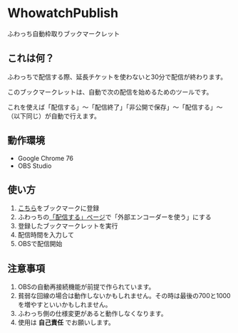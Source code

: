 # WhowatchPublish

ふわっち自動枠取りブックマークレット

## これは何？
ふわっちで配信する際、延長チケットを使わないと30分で配信が終わります。

このブックマークレットは、自動で次の配信を始めるためのツールです。

これを使えば「配信する」～「配信終了」「非公開で保存」～「配信する」～（以下同じ）が自動で行えます。

## 動作環境
- Google Chrome 76
- OBS Studio

## 使い方
1. [こちら]("javascript:(function()%7Blet%20publishTime%3DtoSecond(prompt(%22%E9%85%8D%E4%BF%A1%E6%99%82%E9%96%93%E3%82%92%E5%85%A5%E5%8A%9B%22%2C%2229%3A55%22))%3Blet%20nextPublish%3Dtrue%3BstartPublish()%3Bvar%20interval%3DsetInterval(checkTime%2C1000%2CpublishTime)%3Bfunction%20startPublish()%7Bdocument.getElementsByClassName('start')%5B0%5D.click()%3BsetTimeout(function()%7Bdocument.getElementsByClassName('primary')%5B0%5D.click()%7D%2C200)%7Dfunction%20checkTime(stopTime)%7Blet%20time%3DtoSecond(document.getElementsByClassName('time')%5B0%5D.innerHTML)%3Bconsole.log(%22time%3D%22%2Btime)%3Bif(time%3E%3DstopTime)%7BclearInterval(interval)%3BendPublish()%7D%7Dfunction%20endPublish()%7Bdocument.getElementsByClassName('end')%5B0%5D.click()%3Bdocument.getElementsByClassName('dialogOk')%5B0%5D.click()%3BsetTimeout(function()%7Bdocument.getElementsByClassName('dialog-button')%5B1%5D.click()%7D%2C700)%3Bif(nextPublish)%7BsetTimeout(function()%7BstartPublish()%3Binterval%3DsetInterval(checkTime%2C1000%2CpublishTime)%7D%2C1000)%7D%7Dfunction%20toSecond(time)%7Blet%5Bm%2Cs%5D%3Dtime.split('%3A')%3Breturn%20m*60%2B%20%2Bs%7D%7D)()%3Bvoid(0);")をブックマークに登録
1. ふわっちの[「配信する」ページ](https://whowatch.tv/publish)で「外部エンコーダーを使う」にする
1. 登録したブックマークレットを実行
1. 配信時間を入力して
1. OBSで配信開始

## 注意事項
1. OBSの自動再接続機能が前提で作られています。
1. 貧弱な回線の場合は動作しないかもしれません。その時は最後の700と1000を増やすといいかもしれません。
1. ふわっち側の仕様変更があると動作しなくなります。
1. 使用は __自己責任__ でお願いします。
